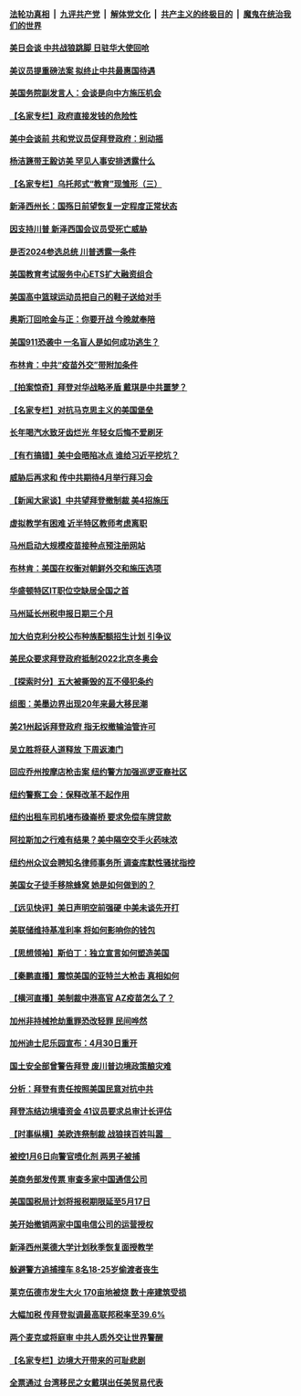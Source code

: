 

####  [法轮功真相](../../../../basic/blob/master/README.md?t=03190801) &nbsp;|&nbsp; [九评共产党](../../../../9ping.md/blob/master/README.md?t=03190801) &nbsp;|&nbsp; [解体党文化](../../../../jtdwh.md/blob/master/README.md?t=03190801)  &nbsp;|&nbsp; [共产主义的终极目的](../../../../gczydzjmd.md/blob/master/README.md?t=03190801) &nbsp;|&nbsp; [魔鬼在统治我们的世界](../../../../mgztzwmdsj.md/blob/master/README.md?t=03190801) 

#### [美日会谈 中共战狼跳脚 日驻华大使回呛](../pages/nsc412/n12820554.md?t=03190801) 

#### [美议员提重磅法案 拟终止中共最惠国待遇](../pages/nsc412/n12820764.md?t=03190801) 

#### [美国务院副发言人：会谈是向中方施压机会](../pages/nsc412/n12820775.md?t=03190801) 

#### [【名家专栏】政府直接发钱的危险性](../pages/nsc412/n12820089.md?t=03190801) 

#### [美中会谈前 共和党议员促拜登政府：别动摇](../pages/nsc412/n12820670.md?t=03190801) 

#### [杨洁篪带王毅访美 罕见人事安排透露什么](../pages/nsc412/n12820494.md?t=03190801) 

#### [【名家专栏】乌托邦式“教育”现雏形（三）](../pages/nsc412/n12820044.md?t=03190801) 

#### [新泽西州长：国殇日前望恢复一定程度正常状态](../pages/nsc412/n12820660.md?t=03190801) 

#### [因支持川普 新泽西国会议员受死亡威胁](../pages/nsc412/n12820536.md?t=03190801) 

#### [是否2024参选总统 川普透露一条件](../pages/nsc412/n12820531.md?t=03190801) 

#### [美国教育考试服务中心ETS扩大融资组合](../pages/nsc412/n12820546.md?t=03190801) 

#### [美国高中篮球运动员把自己的鞋子送给对手](../pages/nsc412/n12820002.md?t=03190801) 

#### [奥斯汀回呛金与正：你要开战 今晚就奉陪](../pages/nsc412/n12820432.md?t=03190801) 

#### [美国911恐袭中 一名盲人是如何成功逃生？](../pages/nsc412/n12819824.md?t=03190801) 

#### [布林肯：中共“疫苗外交”带附加条件](../pages/nsc412/n12820401.md?t=03190801) 

#### [【拍案惊奇】拜登对华战略矛盾 戴琪是中共噩梦？](../pages/nsc412/n12820147.md?t=03190801) 

#### [【名家专栏】对抗马克思主义的美国堡垒](../pages/nsc412/n12820071.md?t=03190801) 

#### [长年喝汽水致牙齿烂光 年轻女后悔不爱刷牙](../pages/nsc412/n12819334.md?t=03190801) 

#### [【有冇搞错】美中会晤陷冰点 谁给习近平挖坑？](../pages/nsc412/n12818052.md?t=03190801) 

#### [威胁后再求和 传中共期待4月举行拜习会](../pages/nsc412/n12820162.md?t=03190801) 

#### [【新闻大家谈】中共望拜登撤制裁 美4招施压](../pages/nsc412/n12820036.md?t=03190801) 

#### [虚拟教学有困难 近半特区教师考虑离职](../pages/nsc412/n12820201.md?t=03190801) 

#### [马州启动大规模疫苗接种点预注册网站](../pages/nsc412/n12820182.md?t=03190801) 

#### [布林肯：美国在权衡对朝鲜外交和施压选项](../pages/nsc412/n12820020.md?t=03190801) 

#### [华盛顿特区IT职位空缺居全国之首](../pages/nsc412/n12820167.md?t=03190801) 

#### [马州延长州税申报日期三个月](../pages/nsc412/n12820113.md?t=03190801) 

#### [加大伯克利分校公布种族配额招生计划 引争议](../pages/nsc412/n12816073.md?t=03190801) 

#### [美民众要求拜登政府抵制2022北京冬奥会](../pages/nsc412/n12818577.md?t=03190801) 

#### [【探索时分】五大被撕毁的互不侵犯条约](../pages/nsc412/n12818375.md?t=03190801) 

#### [组图：美墨边界出现20年来最大移民潮](../pages/nsc412/n12819326.md?t=03190801) 

#### [美21州起诉拜登政府 指无权撤输油管许可](../pages/nsc412/n12818670.md?t=03190801) 

#### [吴立胜将获人道释放 下周返澳门](../pages/nsc412/n12818822.md?t=03190801) 

#### [回应乔州按摩店枪击案  纽约警方加强巡逻亚裔社区](../pages/nsc412/n12818830.md?t=03190801) 

#### [纽约警察工会：保释改革不起作用](../pages/nsc412/n12818680.md?t=03190801) 

#### [纽约出租车司机堵布碌崙桥 要求免偿车牌贷款](../pages/nsc412/n12818642.md?t=03190801) 

#### [阿拉斯加之行难有结果？美中隔空交手火药味浓](../pages/nsc412/n12818276.md?t=03190801) 

#### [纽约州众议会聘知名律师事务所 调查库默性骚扰指控](../pages/nsc412/n12818639.md?t=03190801) 

#### [美国女子徒手移除蜂窝 她是如何做到的？](../pages/nsc412/n12818869.md?t=03190801) 

#### [【远见快评】美日声明空前强硬 中美未谈先开打](../pages/nsc412/n12818458.md?t=03190801) 

#### [美联储维持基准利率 将如何影响你的钱包](../pages/nsc412/n12818491.md?t=03190801) 

#### [【思想领袖】斯伯丁：独立宣言如何塑造美国](../pages/nsc412/n12762867.md?t=03190801) 

#### [【秦鹏直播】震惊美国的亚特兰大枪击 真相如何](../pages/nsc412/n12818334.md?t=03190801) 

#### [【横河直播】美制裁中港高官 AZ疫苗怎么了？](../pages/nsc412/n12818469.md?t=03190801) 

#### [加州非持械抢劫重罪恐改轻罪 民间哗然](../pages/nsc412/n12818606.md?t=03190801) 

#### [加州迪士尼乐园宣布：4月30日重开](../pages/nsc412/n12818487.md?t=03190801) 

#### [国土安全部曾警告拜登 废川普边境政策酿灾难](../pages/nsc412/n12818373.md?t=03190801) 

#### [分析：拜登有责任按照美国民意对抗中共](../pages/nsc412/n12815846.md?t=03190801) 

#### [拜登冻结边境墙资金 41议员要求总审计长评估](../pages/nsc412/n12818243.md?t=03190801) 

#### [【时事纵横】美欧连祭制裁 战狼挟百姓叫嚣　](../pages/nsc412/n12818304.md?t=03190801) 

#### [被控1月6日向警官喷化剂 两男子被捕](../pages/nsc412/n12818326.md?t=03190801) 

#### [美商务部发传票 审查多家中国通信公司](../pages/nsc412/n12818219.md?t=03190801) 

#### [美国国税局计划将报税期限延至5月17日](../pages/nsc412/n12818232.md?t=03190801) 

#### [美开始撤销两家中国电信公司的运营授权](../pages/nsc412/n12818025.md?t=03190801) 

#### [新泽西州莱德大学计划秋季恢复面授教学](../pages/nsc412/n12818230.md?t=03190801) 

#### [躲避警方追捕撞车 8名18-25岁偷渡者丧生](../pages/nsc412/n12818020.md?t=03190801) 

#### [莱克伍德市发生大火 170亩地被烧 数十座建筑受损](../pages/nsc412/n12818206.md?t=03190801) 

#### [大幅加税 传拜登拟调最高联邦税率至39.6%](../pages/nsc412/n12818009.md?t=03190801) 

#### [两个麦克或将庭审 中共人质外交让世界警醒](../pages/nsc412/n12817842.md?t=03190801) 

#### [【名家专栏】边境大开带来的可耻悲剧](../pages/nsc412/n12817305.md?t=03190801) 

#### [全票通过 台湾移民之女戴琪出任美贸易代表](../pages/nsc412/n12817958.md?t=03190801) 

